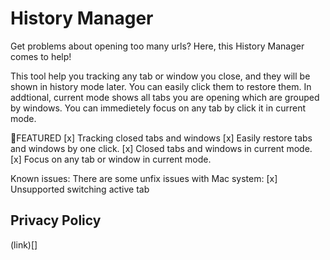# History Manager
Get problems about opening too many urls? Here, this History Manager comes to help!

This tool help you tracking any tab or window you close, and they will be shown in history mode later. You can easily click them to restore them. In addtional, current mode shows all tabs you are opening which are grouped by windows. You can immedietely focus on any tab by click it in current mode.

📰FEATURED
[x] Tracking closed tabs and windows
[x] Easily restore tabs and windows by one click.
[x] Closed tabs and windows in current mode.
[x] Focus on any tab or window in current mode.

Known issues:
There are some unfix issues with Mac system:
[x] Unsupported switching active tab


## Privacy Policy
(link)[]